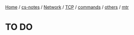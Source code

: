 [Home](https://mengxianbin.github.io) /
[cs-notes](https://mengxianbin.github.io/cs-notes/site) /
[Network](https://mengxianbin.github.io/cs-notes/site/Network) /
[TCP](https://mengxianbin.github.io/cs-notes/site/Network/TCP) /
[commands](https://mengxianbin.github.io/cs-notes/site/Network/TCP/commands) /
[others](https://mengxianbin.github.io/cs-notes/site/Network/TCP/commands/others) /
[mtr](https://mengxianbin.github.io/cs-notes/site/Network/TCP/commands/others/mtr)

# TO DO
